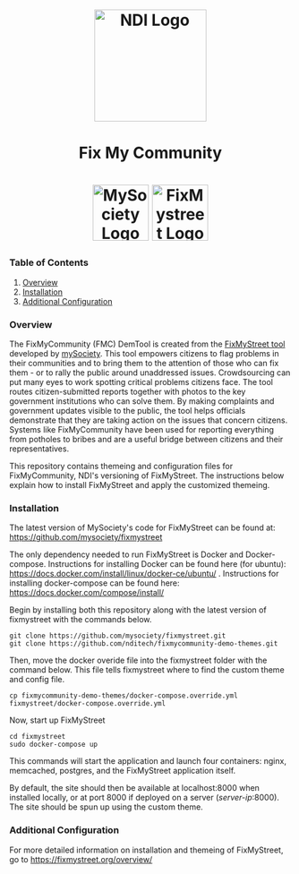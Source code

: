 <h1 align="center">
  <a href="https://www.ndi.org/"><img src="https://www.ndi.org/sites/all/themes/ndi/images/NDI_logo_svg.svg" alt="NDI Logo" width="200"></a>  
</h1>

<h1 align="center">
  Fix My Community
</h1>

<h1 align="center">
  <a href="https://www.mysociety.org/"><img src="https://www.mysociety.org/files/2014/11/mysociety-logo.jpg" alt ="MySociety Logo" width="100"></a>
  <a href="https://fixmystreet.org/"><img src="https://www.mysociety.org/files/2014/11/fixmystreet-logo.jpg" alt ="FixMystreet Logo" width="100"></a>
</h1>

  ### Table of Contents
  1. [Overview](#overview)
  1. [Installation](#installation)
  1. [Additional Configuration](#additional-configuration)

### Overview

The FixMyCommunity (FMC) DemTool is created from the [FixMyStreet tool](https://fixmystreet.org/) developed by [mySociety](https://www.mysociety.org/). This tool empowers citizens to flag problems in their communities and to bring them to the attention of those who can fix them - or to rally the public around unaddressed issues. Crowdsourcing can put many eyes to work spotting critical problems citizens face. The tool routes citizen-submitted reports together with photos to the key government institutions who can solve them. By making complaints and government updates visible to the public, the tool helps officials demonstrate that they are taking action on the issues that concern citizens. Systems like FixMyCommunity have been used for reporting everything from potholes to bribes and are a useful bridge between citizens and their representatives.

This repository contains themeing and configuration files for FixMyCommunity, NDI's versioning of FixMyStreet. The instructions below explain how to install FixMyStreet and apply the customized themeing.

### Installation

The latest version of MySociety's code for FixMyStreet can be found at: https://github.com/mysociety/fixmystreet

The only dependency needed to run FixMyStreet is Docker and Docker-compose. Instructions for installing Docker can be found here (for ubuntu): https://docs.docker.com/install/linux/docker-ce/ubuntu/ . Instructions for installing docker-compose can be found here: https://docs.docker.com/compose/install/


Begin by installing both this repository along with the latest version of fixmystreet with the commands below. 
```
git clone https://github.com/mysociety/fixmystreet.git
git clone https://github.com/nditech/fixmycommunity-demo-themes.git
```

Then, move the docker overide file into the fixmystreet folder with the command below. This file tells fixmystreet where to find the custom theme and config file.
```
cp fixmycommunity-demo-themes/docker-compose.override.yml fixmystreet/docker-compose.override.yml
```

Now, start up FixMyStreet 
```
cd fixmystreet
sudo docker-compose up
```

This commands will start the application and launch four containers: nginx, memcached, postgres, and the FixMyStreet application itself.

By default, the site should then be available at localhost:8000 when installed locally, or at port 8000 if deployed on a server (*server-ip*:8000). The site should be spun up using the custom theme.

### Additional Configuration

For more detailed information on installation and themeing of FixMyStreet, go to https://fixmystreet.org/overview/


